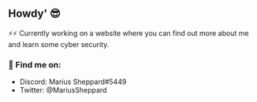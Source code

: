## Howdy' 😎

⚡⚡ Currently working on a website where you can find out more about me and learn some cyber security.  

### 💬 Find me on:
* Discord: Marius Sheppard#5449  
* Twitter: @MariusSheppard  
